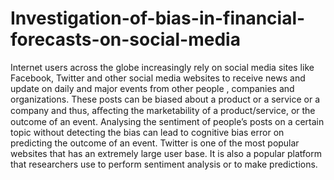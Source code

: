 # Investigation-of-bias-in-financial-forecasts-on-social-media
Internet users across the globe increasingly rely on social media sites like Facebook, Twitter and other social media websites to receive news and update on daily and major events from other people , companies and organizations. These posts can be biased about a product or a service or a company and thus, aﬀecting the marketability of a product/service, or the outcome of an event. Analysing the sentiment of people’s posts on a certain topic without detecting the bias can lead to cognitive bias error on predicting the outcome of an event.  Twitter is one of the most popular websites that has an extremely large user base. It is also a popular platform that researchers use to perform sentiment analysis or to make predictions. 
